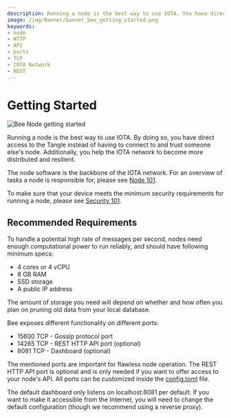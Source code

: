 ```yaml
---
description: Running a node is the best way to use IOTA. You have direct access to the Tangle and you help the IOTA network to become more distributed and resilient.
image: /img/Banner/banner_bee_getting_started.png
keywords:
- node
- HTTP 
- API
- ports
- TCP
- IOTA Network
- REST 
---
```

# Getting Started

![Bee Node getting started](/img/Banner/banner_bee_getting_started.png)

Running a node is the best way to use IOTA. By doing so, you have direct access to the Tangle instead of having to
connect to and trust someone else's node. Additionally, you help the IOTA network to become more distributed and resilient.

The node software is the backbone of the IOTA network. For an overview of tasks a node is responsible for, please
see [Node 101](./nodes_101.md).

To make sure that your device meets the minimum security requirements for running a node, please
see [Security 101](./security_101.md).

## Recommended Requirements

To handle a potential high rate of messages per second, nodes need enough computational power to run reliably, and
should have following minimum specs:

- 4 cores or 4 vCPU
- 8 GB RAM
- SSD storage
- A public IP address

The amount of storage you need will depend on whether and how often you plan on pruning old data from your local
database.

Bee exposes different functionality on different ports:

- 15600 TCP - Gossip protocol port
- 14265 TCP - REST HTTP API port (optional)
- 8081 TCP - Dashboard (optional)

The mentioned ports are important for flawless node operation. The REST HTTP API port is optional and is only needed if you want to offer access to your node's API. All ports can be customized inside the [config.toml](configuration.md) file.

The default dashboard only listens on localhost:8081 per default. If you want to make it accessible from the Internet, you will need to change the default configuration (though we recommend using a reverse proxy).
